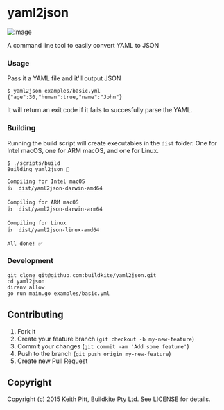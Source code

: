 # yaml2json

![image](http://www.weivo.com/meat_grinder.files/meat_grinder.jpg)

A command line tool to easily convert YAML to JSON

### Usage

Pass it a YAML file and it'll output JSON

```
$ yaml2json examples/basic.yml
{"age":30,"human":true,"name":"John"}
```

It will return an exit code if it fails to succesfully parse the YAML.

### Building

Running the build script will create executables in the `dist` folder. One for Intel macOS, one for ARM macOS, and one for Linux.

```
$ ./scripts/build
Building yaml2json 💨

Compiling for Intel macOS
👍  dist/yaml2json-darwin-amd64

Compiling for ARM macOS
👍  dist/yaml2json-darwin-arm64

Compiling for Linux
👍  dist/yaml2json-linux-amd64

All done! ✅
```

### Development

```
git clone git@github.com:buildkite/yaml2json.git
cd yaml2json
direnv allow
go run main.go examples/basic.yml
```

## Contributing

1. Fork it
2. Create your feature branch (`git checkout -b my-new-feature`)
3. Commit your changes (`git commit -am 'Add some feature'`)
4. Push to the branch (`git push origin my-new-feature`)
5. Create new Pull Request

## Copyright

Copyright (c) 2015 Keith Pitt, Buildkite Pty Ltd. See LICENSE for details.
